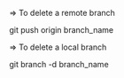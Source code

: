 => To delete a remote branch

git push origin branch_name

=> To delete a local branch

git branch -d branch_name
